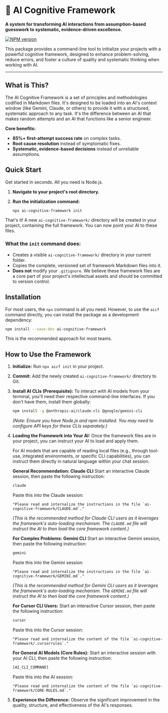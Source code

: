 # 🧠 AI Cognitive Framework

**A system for transforming AI interactions from assumption-based guesswork to systematic, evidence-driven excellence.**

[![NPM version](https://img.shields.io/npm/v/ai-cognitive-framework.svg)](https://www.npmjs.com/package/ai-cognitive-framework)

This package provides a command-line tool to initialize your projects with a powerful cognitive framework, designed to enhance problem-solving, reduce errors, and foster a culture of quality and systematic thinking when working with AI.

---

## What is This?

The AI Cognitive Framework is a set of principles and methodologies codified in Markdown files. It's designed to be loaded into an AI's context window (like Gemini, Claude, or others) to provide it with a structured, systematic approach to any task. It's the difference between an AI that makes random attempts and an AI that functions like a senior engineer.

**Core benefits:**
- **85%+ first-attempt success rate** on complex tasks.
- **Root cause resolution** instead of symptomatic fixes.
- **Systematic, evidence-based decisions** instead of unreliable assumptions.

## Quick Start

Get started in seconds. All you need is Node.js.

1.  **Navigate to your project's root directory.**

2.  **Run the initialization command:**

    ```bash
    npx ai-cognitive-framework init
    ```

That's it! A new `ai-cognitive-framework/` directory will be created in your project, containing the full framework. You can now point your AI to these files.

### What the `init` command does:

- Creates a visible `ai-cognitive-framework/` directory in your current folder.
- Copies the complete, versioned set of framework Markdown files into it.
- **Does not** modify your `.gitignore`. We believe these framework files are a core part of your project's intellectual assets and should be committed to version control.

## Installation

For most users, the `npx` command is all you need. However, to use the `aicf` command directly, you can install the package as a development dependency:

```bash
npm install --save-dev ai-cognitive-framework
```

This is the recommended approach for most teams.

## How to Use the Framework

1.  **Initialize:** Run `npx aicf init` in your project.
2.  **Commit:** Add the newly created `ai-cognitive-framework/` directory to Git.
3.  **Install AI CLIs (Prerequisite):**
    To interact with AI models from your terminal, you'll need their respective command-line interfaces. If you don't have them, install them globally:
    ```bash
    npm install -g @anthropic-ai/claude-cli @google/gemini-cli
    ```
    *(Note: Ensure you have Node.js and npm installed. You may need to configure API keys for these CLIs separately.)*

4.  **Loading the Framework into Your AI:**
    Once the framework files are in your project, you can instruct your AI to load and apply them.

    For AI models that are capable of reading local files (e.g., through tool-use, integrated environments, or specific CLI capabilities), you can instruct them directly in natural language within your chat session.

    **General Recommendation: Claude CLI**
    Start an interactive Claude session, then paste the following instruction:
    ```bash
    claude
    ```
    Paste this into the Claude session:
    ```
    "Please read and internalize the instructions in the file `ai-cognitive-framework/CLAUDE.md`."
    ```
    *(This is the recommended method for Claude CLI users as it leverages the framework's auto-loading mechanism. The `CLAUDE.md` file will instruct the AI to then load the core framework content.)*

    **For Complex Problems: Gemini CLI**
    Start an interactive Gemini session, then paste the following instruction:
    ```bash
    gemini
    ```
    Paste this into the Gemini session:
    ```
    "Please read and internalize the instructions in the file `ai-cognitive-framework/GEMINI.md`."
    ```
    *(This is the recommended method for Gemini CLI users as it leverages the framework's auto-loading mechanism. The `GEMINI.md` file will instruct the AI to then load the core framework content.)*

    **For Cursor CLI Users:**
    Start an interactive Cursor session, then paste the following instruction:
    ```bash
    cursor
    ```
    Paste this into the Cursor session:
    ```
    "Please read and internalize the content of the file `ai-cognitive-framework/.cursorrules`."
    ```

    **For General AI Models (Core Rules):**
    Start an interactive session with your AI CLI, then paste the following instruction:
    ```bash
    [AI_CLI_COMMAND]
    ```
    Paste this into the AI session:
    ```
    "Please read and internalize the content of the file `ai-cognitive-framework/CORE-RULES.md`."
    ```

5.  **Experience the Difference:** Observe the significant improvement in the quality, structure, and effectiveness of the AI's responses.